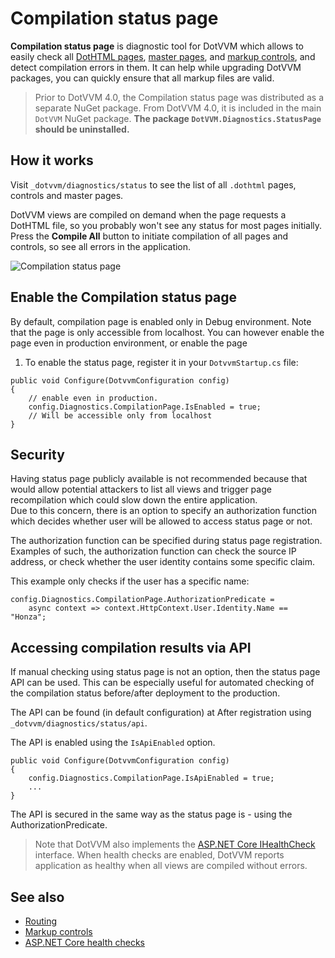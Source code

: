 # Compilation status page

**Compilation status page** is diagnostic tool for DotVVM which allows to easily check all [DotHTML pages](~/pages/concepts/dothtml-markup/overview), [master pages](~/pages/concepts/layout/master-pages), and [markup controls](~/pages/concepts/control-development/markup-controls), and detect compilation errors in them. It can help while upgrading DotVVM packages, you can quickly ensure that all markup files are valid.

> Prior to DotVVM 4.0, the Compilation status page was distributed as a separate NuGet package. From DotVVM 4.0, it is included in the main `DotVVM` NuGet package. **The package `DotVVM.Diagnostics.StatusPage` should be uninstalled.**

## How it works

Visit `_dotvvm/diagnostics/status` to see the list of all `.dothtml` pages, controls and master pages.

DotVVM views are compiled on demand when the page requests a DotHTML file, so you probably won't see any status for most pages initially. Press the **Compile All** button to initiate compilation of all pages and controls, so see all errors in the application.

![Compilation status page](https://raw.githubusercontent.com/riganti/dotvvm-samples-compilation-status-page/42184142d7905be3d2e23661dbb1905c3ed4ba80/docs/sample.PNG)


## Enable the Compilation status page

By default, compilation page is enabled only in Debug environment. Note that the page is only accessible from localhost. You can however enable the page even in production environment, or enable the page 

1. To enable the status page, register it in your `DotvvmStartup.cs` file:

```CSHARP
public void Configure(DotvvmConfiguration config)
{
    // enable even in production.
    config.Diagnostics.CompilationPage.IsEnabled = true;
    // Will be accessible only from localhost
}
```


## Security

Having status page publicly available is not recommended because that would allow potential attackers to list all views and trigger page recompilation which could slow down the entire application.  
Due to this concern, there is an option to specify an authorization function which decides whether user will be allowed to access status page or not.  

The authorization function can be specified during status page registration. Examples of such, the authorization function can check the source IP address, or check whether the user identity contains some specific claim.

This example only checks if the user has a specific name:

```CSHARP
config.Diagnostics.CompilationPage.AuthorizationPredicate =
    async context => context.HttpContext.User.Identity.Name == "Honza";
```


## Accessing compilation results via API

If manual checking using status page is not an option, then the status page API can be used. This can be especially useful for automated checking of the compilation status before/after deployment to the production.

The API can be found (in default configuration) at After registration using `_dotvvm/diagnostics/status/api`.  

The API is enabled using the `IsApiEnabled` option.

```CSHARP
public void Configure(DotvvmConfiguration config)
{
    config.Diagnostics.CompilationPage.IsApiEnabled = true;
    ...
}
```

The API is secured in the same way as the status page is - using the AuthorizationPredicate.

> Note that DotVVM also implements the [ASP.NET Core IHealthCheck](https://docs.microsoft.com/en-us/aspnet/core/host-and-deploy/health-checks) interface.
> When health checks are enabled, DotVVM reports application as healthy when all views are compiled without errors.

## See also

* [Routing](~/pages/concepts/routing/overview)
* [Markup controls](~/pages/concepts/control-development/markup-controls)
* [ASP.NET Core health checks](https://docs.microsoft.com/en-us/aspnet/core/host-and-deploy/health-checks)

